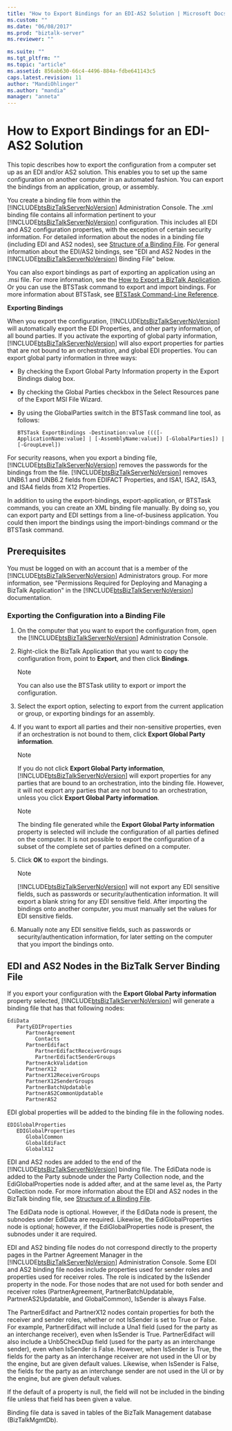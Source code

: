 ```yaml
---
title: "How to Export Bindings for an EDI-AS2 Solution | Microsoft Docs"
ms.custom: ""
ms.date: "06/08/2017"
ms.prod: "biztalk-server"
ms.reviewer: ""

ms.suite: ""
ms.tgt_pltfrm: ""
ms.topic: "article"
ms.assetid: 856ab630-66c4-4496-884a-fdbe641143c5
caps.latest.revision: 11
author: "MandiOhlinger"
ms.author: "mandia"
manager: "anneta"
---
```

# How to Export Bindings for an EDI-AS2 Solution
This topic describes how to export the configuration from a computer set up as an EDI and/or AS2 solution. This enables you to set up the same configuration on another computer in an automated fashion. You can export the bindings from an application, group, or assembly.  
  
 You create a binding file from within the [!INCLUDE[btsBizTalkServerNoVersion](../includes/btsbiztalkservernoversion-md.md)] Administration Console. The .xml binding file contains all information pertinent to your [!INCLUDE[btsBizTalkServerNoVersion](../includes/btsbiztalkservernoversion-md.md)] configuration. This includes all EDI and AS2 configuration properties, with the exception of certain security information. For detailed information about the nodes in a binding file (including EDI and AS2 nodes), see [Structure of a Binding File](../core/structure-of-a-binding-file.md). For general information about the EDI/AS2 bindings, see "EDI and AS2 Nodes in the [!INCLUDE[btsBizTalkServerNoVersion](../includes/btsbiztalkservernoversion-md.md)] Binding File" below.  
  
 You can also export bindings as part of exporting an application using an .msi file. For more information, see the [How to Export a BizTalk Application](../core/how-to-export-a-biztalk-application.md). Or you can use the BTSTask command to export and import bindings. For more information about BTSTask, see [BTSTask Command-Line Reference](../core/btstask-command-line-reference.md).  
  
 **Exporting Bindings**  
  
 When you export the configuration, [!INCLUDE[btsBizTalkServerNoVersion](../includes/btsbiztalkservernoversion-md.md)] will automatically export the EDI Properties, and other party information, of all bound parties. If you activate the exporting of global party information, [!INCLUDE[btsBizTalkServerNoVersion](../includes/btsbiztalkservernoversion-md.md)] will also export properties for parties that are not bound to an orchestration, and global EDI properties. You can export global party information in three ways:  
  
-   By checking the Export Global Party Information property in the Export Bindings dialog box.  
  
-   By checking the Global Parties checkbox in the Select Resources pane of the Export MSI File Wizard.  
  
-   By using the GlobalParties switch in the BTSTask command line tool, as follows:  
  
    ```  
    BTSTask ExportBindings -Destination:value ((([-ApplicationName:value] | [-AssemblyName:value]) [-GlobalParties]) | [-GroupLevel])  
    ```  
  
 For security reasons, when you export a binding file, [!INCLUDE[btsBizTalkServerNoVersion](../includes/btsbiztalkservernoversion-md.md)] removes the passwords for the bindings from the file. [!INCLUDE[btsBizTalkServerNoVersion](../includes/btsbiztalkservernoversion-md.md)] removes UNB6.1 and UNB6.2 fields from EDIFACT Properties, and ISA1, ISA2, ISA3, and ISA4 fields from X12 Properties.  
  
 In addition to using the export-bindings, export-application, or BTSTask commands, you can create an XML binding file manually. By doing so, you can export party and EDI settings from a line-of-business application. You could then import the bindings using the import-bindings command or the BTSTask command.  
  
## Prerequisites  
 You must be logged on with an account that is a member of the [!INCLUDE[btsBizTalkServerNoVersion](../includes/btsbiztalkservernoversion-md.md)] Administrators group. For more information, see "Permissions Required for Deploying and Managing a BizTalk Application" in the [!INCLUDE[btsBizTalkServerNoVersion](../includes/btsbiztalkservernoversion-md.md)] documentation.  
  
### Exporting the Configuration into a Binding File  
  
1.  On the computer that you want to export the configuration from, open the [!INCLUDE[btsBizTalkServerNoVersion](../includes/btsbiztalkservernoversion-md.md)] Administration Console.  
  
2.  Right-click the BizTalk Application that you want to copy the configuration from, point to **Export**, and then click **Bindings**.  
  
    > [!NOTE]
    >  You can also use the BTSTask utility to export or import the configuration.  
  
3.  Select the export option, selecting to export from the current application or group, or exporting bindings for an assembly.  
  
4.  If you want to export all parties and their non-sensitive properties, even if an orchestration is not bound to them, click **Export Global Party information**.  
  
    > [!NOTE]
    >  If you do not click **Export Global Party information**, [!INCLUDE[btsBizTalkServerNoVersion](../includes/btsbiztalkservernoversion-md.md)] will export properties for any parties that are bound to an orchestration, into the binding file. However, it will not export any parties that are not bound to an orchestration, unless you click **Export Global Party information**.  
  
    > [!NOTE]
    >  The binding file generated while the **Export Global Party information** property is selected will include the configuration of all parties defined on the computer. It is not possible to export the configuration of a subset of the complete set of parties defined on a computer.  
  
5.  Click **OK** to export the bindings.  
  
    > [!NOTE]
    >  [!INCLUDE[btsBizTalkServerNoVersion](../includes/btsbiztalkservernoversion-md.md)] will not export any EDI sensitive fields, such as passwords or security/authentication information. It will export a blank string for any EDI sensitive field. After importing the bindings onto another computer, you must manually set the values for EDI sensitive fields.  
  
6.  Manually note any EDI sensitive fields, such as passwords or security/authentication information, for later setting on the computer that you import the bindings onto.  
  
## EDI and AS2 Nodes in the BizTalk Server Binding File  
 If you export your configuration with the **Export Global Party information** property selected, [!INCLUDE[btsBizTalkServerNoVersion](../includes/btsbiztalkservernoversion-md.md)] will generate a binding file that has that following nodes:  
  
```  
EdiData  
   PartyEDIProperties  
      PartnerAgreement  
         Contacts  
      PartnerEdifact  
         PartnerEdifactReceiverGroups  
         PartnerEdifactSenderGroups  
      PartnerAckValidation  
      PartnerX12  
      PartnerX12ReceiverGroups  
      PartnerX12SenderGroups  
      PartnerBatchUpdatable  
      PartnerAS2CommonUpdatable  
      PartnerAS2  
```  
  
 EDI global properties will be added to the binding file in the following nodes.  
  
```  
EDIGlobalProperties  
   EDIGlobalProperties  
      GlobalCommon  
      GlobalEdiFact  
      GlobalX12  
```  
  
 EDI and AS2 nodes are added to the end of the [!INCLUDE[btsBizTalkServerNoVersion](../includes/btsbiztalkservernoversion-md.md)] binding file. The EdiData node is added to the Party subnode under the Party Collection node, and the EdiGlobalProperties node is added after, and at the same level as, the Party Collection node. For more information about the EDI and AS2 nodes in the BizTalk binding file, see [Structure of a Binding File](../core/structure-of-a-binding-file.md).  
  
 The EdiData node is optional. However, if the EdiData node is present, the subnodes under EdiData are required. Likewise, the EdiGlobalProperties node is optional; however, if the EdiGlobalProperties node is present, the subnodes under it are required.  
  
 EDI and AS2 binding file nodes do not correspond directly to the property pages in the Partner Agreement Manager in the [!INCLUDE[btsBizTalkServerNoVersion](../includes/btsbiztalkservernoversion-md.md)] Administration Console. Some EDI and AS2 binding file nodes include properties used for sender roles and properties used for receiver roles. The role is indicated by the IsSender property in the node. For those nodes that are not used for both sender and receiver roles (PartnerAgreement, PartnerBatchUpdatable, PartnerAS2Updatable, and GlobalCommon), IsSender is always False.  
  
 The PartnerEdifact and PartnerX12 nodes contain properties for both the receiver and sender roles, whether or not IsSender is set to True or False. For example, PartnerEdifact will include a Una1 field (used for the party as an interchange receiver), even when IsSender is True. PartnerEdifact will also include a Unb5CheckDup field (used for the party as an interchange sender), even when IsSender is False. However, when IsSender is True, the fields for the party as an interchange receiver are not used in the UI or by the engine, but are given default values. Likewise, when IsSender is False, the fields for the party as an interchange sender are not used in the UI or by the engine, but are given default values.  
  
 If the default of a property is null, the field will not be included in the binding file unless that field has been given a value.  
  
 Binding file data is saved in tables of the BizTalk Management database (BizTalkMgmtDb).